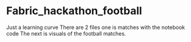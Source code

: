 # Fabric_hackathon_football
Just a learning curve
There are 2 files one is matches with the notebook code
The next is visuals of the football matches.

